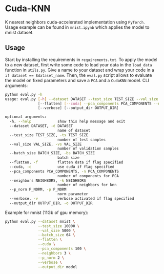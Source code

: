 # Cuda-KNN

K nearest neighbors cuda-accelerated implementation using `PyTorch`. Usage example can be found in `mnist.ipynb` which applies the model to mnist dataset.

## Usage

Start by installing the requirements in `requirements.txt`. 
To apply the model to a new dataset, first write some code to load your data in the `load_data` function in `utils.py`. Give a name to your dataset and wrap your code in a `if dataset == $dataset_name`. Then, the `eval.py` script allows to evaluate the model on fixed parameters and save a `PCA` and a `CudaKNN` model. CLI arguments:
```bash
python eval.py -h
usage: eval.py [-h] --dataset DATASET --test_size TEST_SIZE --val_size VAL_SIZE --batch_size BATCH_SIZE
               [--flatten] [--cuda] --pca_components PCA_COMPONENTS --neighbors NEIGHBORS --p_norm P_NORM
               [--verbose] [--output_dir OUTPUT_DIR]

optional arguments:
  -h, --help            show this help message and exit
  --dataset DATASET, -d DATASET
                        name of dataset
  --test_size TEST_SIZE, -ts TEST_SIZE
                        number of test samples
  --val_size VAL_SIZE, -vs VAL_SIZE
                        number of validation samples
  --batch_size BATCH_SIZE, -bs BATCH_SIZE
                        batch size
  --flatten, -f         flatten data if flag specified
  --cuda, -c            use cuda if flag specified
  --pca_components PCA_COMPONENTS, -n PCA_COMPONENTS
                        number of components for PCA
  --neighbors NEIGHBORS, -k NEIGHBORS
                        number of neighbors for knn
  --p_norm P_NORM, -p P_NORM
                        norm parameter
  --verbose, -v         verbose activated if flag specified
  --output_dir OUTPUT_DIR, -o OUTPUT_DIR
```
Example for mnist (11Gb of gpu memory):
```bash
python eval.py --dataset mnist \
               --test_size 10000 \
               --val_size 5000 \
               --batch_size 64 \
               --flatten \
               --cuda \
               --pca_components 100 \
               --neighbors 3 \
               --p_norm 2 \
               --verbose \
               --output_dir model
```